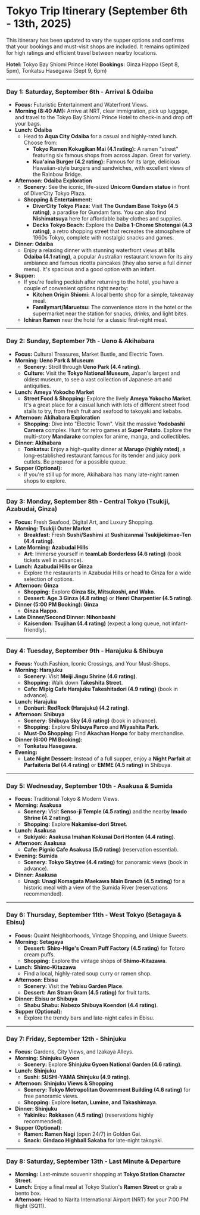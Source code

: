 # Tokyo Trip Itinerary (September 6th - 13th, 2025)

This itinerary has been updated to vary the supper options and confirms that your bookings and must-visit shops are included. It remains optimized for high ratings and efficient travel between nearby locations.

**Hotel:** Tokyo Bay Shiomi Prince Hotel
**Bookings:** Ginza Happo (Sept 8, 5pm), Tonkatsu Hasegawa (Sept 9, 6pm)

---

### Day 1: Saturday, September 6th - Arrival & Odaiba

*   **Focus:** Futuristic Entertainment and Waterfront Views.
*   **Morning (8:40 AM):** Arrive at NRT, clear immigration, pick up luggage, and travel to the Tokyo Bay Shiomi Prince Hotel to check-in and drop off your bags.
*   **Lunch: Odaiba**
    *   Head to **Aqua City Odaiba** for a casual and highly-rated lunch. Choose from:
        *   **Tokyo Ramen Kokugikan Mai (4.1 rating):** A ramen "street" featuring six famous shops from across Japan. Great for variety.
        *   **Kua'aina Burger (4.2 rating):** Famous for its large, delicious Hawaiian-style burgers and sandwiches, with excellent views of the Rainbow Bridge.
*   **Afternoon: Odaiba Exploration**
    *   **Scenery:** See the iconic, life-sized **Unicorn Gundam statue** in front of DiverCity Tokyo Plaza.
    *   **Shopping & Entertainment:**
        *   **DiverCity Tokyo Plaza:** Visit **The Gundam Base Tokyo (4.5 rating)**, a paradise for Gundam fans. You can also find **Nishimatsuya** here for affordable baby clothes and supplies.
        *   **Decks Tokyo Beach:** Explore the **Daiba 1-Chome Shotengai (4.3 rating)**, a retro shopping street that recreates the atmosphere of 1960s Tokyo, complete with nostalgic snacks and games.
*   **Dinner: Odaiba**
    *   Enjoy a relaxing dinner with stunning waterfront views at **bills Odaiba (4.1 rating)**, a popular Australian restaurant known for its airy ambiance and famous ricotta pancakes (they also serve a full dinner menu). It's spacious and a good option with an infant.
*   **Supper:**
    *   If you're feeling peckish after returning to the hotel, you have a couple of convenient options right nearby:
        *   **Kitchen Origin Shiomi:** A local bento shop for a simple, takeaway meal.
        *   **Familymart/Maruetsu:** The convenience store in the hotel or the supermarket near the station for snacks, drinks, and light bites.
    *   **Ichiran Ramen** near the hotel for a classic first-night meal.
---

### Day 2: Sunday, September 7th - Ueno & Akihabara

*   **Focus:** Cultural Treasures, Market Bustle, and Electric Town.
*   **Morning: Ueno Park & Museum**
    *   **Scenery:** Stroll through **Ueno Park (4.4 rating)**.
    *   **Culture:** Visit the **Tokyo National Museum**, Japan's largest and oldest museum, to see a vast collection of Japanese art and antiquities.
*   **Lunch: Ameya Yokocho Market**
    *   **Street Food & Shopping:** Explore the lively **Ameya Yokocho Market**. It's a great place for a casual lunch with lots of different street food stalls to try, from fresh fruit and seafood to takoyaki and kebabs.
*   **Afternoon: Akihabara Exploration**
    *   **Shopping:** Dive into "Electric Town". Visit the massive **Yodobashi Camera** complex. Hunt for retro games at **Super Potato**. Explore the multi-story **Mandarake** complex for anime, manga, and collectibles.
*   **Dinner: Akihabara**
    *   **Tonkatsu:** Enjoy a high-quality dinner at **Marugo (highly rated)**, a long-established restaurant famous for its tender and juicy pork cutlets. Be prepared for a possible queue.
*   **Supper (Optional):**
    *   If you're still up for more, Akihabara has many late-night ramen shops to explore.

---

### Day 3: Monday, September 8th - Central Tokyo (Tsukiji, Azabudai, Ginza)

*   **Focus:** Fresh Seafood, Digital Art, and Luxury Shopping.
*   **Morning: Tsukiji Outer Market**
    *   **Breakfast:** Fresh **Sushi/Sashimi** at **Sushizanmai Tsukijiekimae-Ten (4.4 rating)**.
*   **Late Morning: Azabudai Hills**
    *   **Art:** Immerse yourself in **teamLab Borderless (4.6 rating)** (book tickets well in advance).
*   **Lunch: Azabudai Hills or Ginza**
    *   Explore the restaurants in Azabudai Hills or head to Ginza for a wide selection of options.
*   **Afternoon: Ginza**
    *   **Shopping:** Explore **Ginza Six, Mitsukoshi, and Wako**.
    *   **Dessert:** **Age.3 Ginza (4.8 rating)** or **Henri Charpentier (4.5 rating)**.
*   **Dinner (5:00 PM Booking): Ginza**
    *   **Ginza Happo**.
*   **Late Dinner/Second Dinner: Nihonbashi**
    *   **Kaisendon:** **Tsujihan (4.4 rating)** (expect a long queue, not infant-friendly).

---

### Day 4: Tuesday, September 9th - Harajuku & Shibuya

*   **Focus:** Youth Fashion, Iconic Crossings, and Your Must-Shops.
*   **Morning: Harajuku**
    *   **Scenery:** Visit **Meiji Jingu Shrine (4.6 rating)**.
    *   **Shopping:** Walk down **Takeshita Street**.
    *   **Cafe:** **Mipig Cafe Harajuku Takeshitadori (4.9 rating)** (book in advance).
*   **Lunch: Harajuku**
    *   **Donburi:** **RedRock (Harajuku) (4.2 rating)**.
*   **Afternoon: Shibuya**
    *   **Scenery:** **Shibuya Sky (4.6 rating)** (book in advance).
    *   **Shopping:** Explore **Shibuya Parco** and **Miyashita Park**.
    *   **Must-Do Shopping:** Find **Akachan Honpo** for baby merchandise.
*   **Dinner (6:00 PM Booking):**
    *   **Tonkatsu Hasegawa**.
*   **Evening:**
    *   **Late Night Dessert:** Instead of a full supper, enjoy a **Night Parfait** at **Parfaiteria Bel (4.4 rating)** or **EMME (4.5 rating)** in Shibuya.

---

### Day 5: Wednesday, September 10th - Asakusa & Sumida

*   **Focus:** Traditional Tokyo & Modern Views.
*   **Morning: Asakusa**
    *   **Scenery:** Visit **Senso-ji Temple (4.5 rating)** and the nearby **Imado Shrine (4.2 rating)**.
    *   **Shopping:** Explore **Nakamise-dori Street**.
*   **Lunch: Asakusa**
    *   **Sukiyaki:** **Asakusa Imahan Kokusai Dori Honten (4.4 rating)**.
*   **Afternoon: Asakusa**
    *   **Cafe:** **Pignic Cafe Asakusa (5.0 rating)** (reservation essential).
*   **Evening: Sumida**
    *   **Scenery:** **Tokyo Skytree (4.4 rating)** for panoramic views (book in advance).
*   **Dinner: Asakusa**
    *   **Unagi:** **Unagi Komagata Maekawa Main Branch (4.5 rating)** for a historic meal with a view of the Sumida River (reservations recommended).

---

### Day 6: Thursday, September 11th - West Tokyo (Setagaya & Ebisu)

*   **Focus:** Quaint Neighborhoods, Vintage Shopping, and Unique Sweets.
*   **Morning: Setagaya**
    *   **Dessert:** **Shiro-Hige's Cream Puff Factory (4.5 rating)** for Totoro cream puffs.
    *   **Shopping:** Explore the vintage shops of **Shimo-Kitazawa**.
*   **Lunch: Shimo-Kitazawa**
    *   Find a local, highly-rated soup curry or ramen shop.
*   **Afternoon: Ebisu**
    *   **Scenery:** Visit the **Yebisu Garden Place**.
    *   **Dessert:** **Am Stram Gram (4.5 rating)** for fruit tarts.
*   **Dinner: Ebisu or Shibuya**
    *   **Shabu Shabu:** **Nabezo Shibuya Koendori (4.4 rating)**.
*   **Supper (Optional):**
    *   Explore the trendy bars and late-night cafes in Ebisu.

---

### Day 7: Friday, September 12th - Shinjuku

*   **Focus:** Gardens, City Views, and Izakaya Alleys.
*   **Morning: Shinjuku Gyoen**
    *   **Scenery:** Explore **Shinjuku Gyoen National Garden (4.6 rating)**.
*   **Lunch: Shinjuku**
    *   **Sushi:** **SUSHI-YAMA Shinjuku (4.9 rating)**.
*   **Afternoon: Shinjuku Views & Shopping**
    *   **Scenery:** **Tokyo Metropolitan Government Building (4.6 rating)** for free panoramic views.
    *   **Shopping:** Explore **Isetan, Lumine, and Takashimaya**.
*   **Dinner: Shinjuku**
    *   **Yakiniku:** **Rokkasen (4.5 rating)** (reservations highly recommended).
*   **Supper (Optional):**
    *   **Ramen:** **Ramen Nagi** (open 24/7) in Golden Gai.
    *   **Snack:** **Gindaco Highball Sakaba** for late-night takoyaki.

---

### Day 8: Saturday, September 13th - Last Minute & Departure

*   **Morning:** Last-minute souvenir shopping at **Tokyo Station Character Street**.
*   **Lunch:** Enjoy a final meal at Tokyo Station's **Ramen Street** or grab a bento box.
*   **Afternoon:** Head to Narita International Airport (NRT) for your 7:00 PM flight (SQ11).